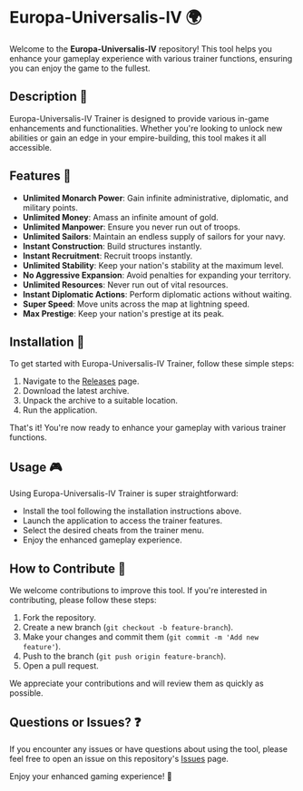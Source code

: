 # Europa-Universalis-IV 🌍

Welcome to the **Europa-Universalis-IV** repository! This tool helps you enhance your gameplay experience with various trainer functions, ensuring you can enjoy the game to the fullest.

## Description 📝

Europa-Universalis-IV Trainer is designed to provide various in-game enhancements and functionalities. Whether you're looking to unlock new abilities or gain an edge in your empire-building, this tool makes it all accessible.

## Features 🌟

- **Unlimited Monarch Power**: Gain infinite administrative, diplomatic, and military points.
- **Unlimited Money**: Amass an infinite amount of gold.
- **Unlimited Manpower**: Ensure you never run out of troops.
- **Unlimited Sailors**: Maintain an endless supply of sailors for your navy.
- **Instant Construction**: Build structures instantly.
- **Instant Recruitment**: Recruit troops instantly.
- **Unlimited Stability**: Keep your nation's stability at the maximum level.
- **No Aggressive Expansion**: Avoid penalties for expanding your territory.
- **Unlimited Resources**: Never run out of vital resources.
- **Instant Diplomatic Actions**: Perform diplomatic actions without waiting.
- **Super Speed**: Move units across the map at lightning speed.
- **Max Prestige**: Keep your nation's prestige at its peak.

## Installation 🔽

To get started with Europa-Universalis-IV Trainer, follow these simple steps:

1. Navigate to the [Releases](../../releases) page.
2. Download the latest archive.
3. Unpack the archive to a suitable location.
4. Run the application.

That's it! You're now ready to enhance your gameplay with various trainer functions.

## Usage 🎮

Using Europa-Universalis-IV Trainer is super straightforward:
- Install the tool following the installation instructions above.
- Launch the application to access the trainer features.
- Select the desired cheats from the trainer menu.
- Enjoy the enhanced gameplay experience.

## How to Contribute 🤝

We welcome contributions to improve this tool. If you're interested in contributing, please follow these steps:

1. Fork the repository.
2. Create a new branch (`git checkout -b feature-branch`).
3. Make your changes and commit them (`git commit -m 'Add new feature'`).
4. Push to the branch (`git push origin feature-branch`).
5. Open a pull request.

We appreciate your contributions and will review them as quickly as possible.

## Questions or Issues? ❓

If you encounter any issues or have questions about using the tool, please feel free to open an issue on this repository's [Issues](../../issues) page.

Enjoy your enhanced gaming experience! 🎉
